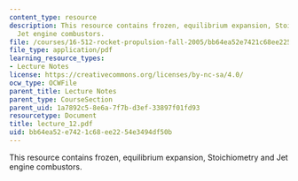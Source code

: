 ```yaml
---
content_type: resource
description: This resource contains frozen, equilibrium expansion, Stoichiometry and
  Jet engine combustors.
file: /courses/16-512-rocket-propulsion-fall-2005/bb64ea52e7421c68ee2254e3494df50b_lecture_12.pdf
file_type: application/pdf
learning_resource_types:
- Lecture Notes
license: https://creativecommons.org/licenses/by-nc-sa/4.0/
ocw_type: OCWFile
parent_title: Lecture Notes
parent_type: CourseSection
parent_uid: 1a7892c5-8e6a-7f7b-d3ef-33897f01fd93
resourcetype: Document
title: lecture_12.pdf
uid: bb64ea52-e742-1c68-ee22-54e3494df50b
---
```

This resource contains frozen, equilibrium expansion, Stoichiometry and Jet engine combustors.